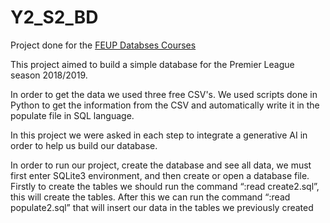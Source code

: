 # Y2_S2_BD

Project done for the [FEUP Databses Courses](https://sigarra.up.pt/feup/en/UCURR_GERAL.FICHA_UC_VIEW?pv_ocorrencia_id=520317)

This project aimed to build a simple database for the Premier League season 2018/2019.

In order to get the data we used three free CSV's. We used scripts done in Python to get the information from the CSV and automatically write it in the populate file in SQL language. 

In this project we were asked in each step to integrate a generative AI in order to help us build our database. 


In order to run our project, create the database and see all data, we must first enter 
SQLite3 environment, and then create or open a database file. Firstly to create the tables we 
should run the command “:read create2.sql”, this will create the tables. After this we can run 
the command “:read populate2.sql” that will insert our data in the tables we previously 
created